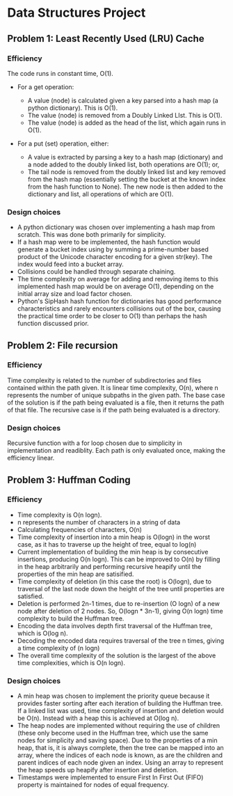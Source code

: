 # Data Structures Project

## Problem 1: Least Recently Used (LRU) Cache

### Efficiency

The code runs in constant time, O(1).

- For a get operation:

  - A value (node) is calculated given a key parsed into a hash map (a python dictionary). This is O(1).
  - The value (node) is removed from a Doubly Linked LIst. This is O(1).
  - The value (node) is added as the head of the list, which again runs in O(1).

- For a put (set) operation, either:
  - A value is extracted by parsing a key to a hash map (dictionary) and a node added to the doubly linked list, both operations are O(1); or,
  - The tail node is removed from the doubly linked list and key removed from the hash map (essentially setting the bucket at the known index from the hash function to None). The new node is then added to the dictionary and list, all operations of which are O(1).

### Design choices

- A python dictionary was chosen over implementing a hash map from scratch. This was done both primarily for simplicity.
- If a hash map were to be implemented, the hash function would generate a bucket index using by summing a prime-number based product of the Unicode character encoding for a given str(key). The index would feed into a bucket array.
- Collisions could be handled through separate chaining.
- The time complexity on average for adding and removing items to this implemented hash map would be on average O(1), depending on the initial array size and load factor chosen.
- Python's SipHash hash function for dictionaries has good performance characteristics and rarely encounters collisions out of the box, causing the practical time order to be closer to O(1) than perhaps the hash function discussed prior.

## Problem 2: File recursion

### Efficiency

Time complexity is related to the number of subdirectories and files contained within the path given.
It is linear time complexity, O(n), where n represents the number of unique subpaths in the given path.
The base case of the solution is if the path being evaluated is a file, then it returns the path of that file.
The recursive case is if the path being evaluated is a directory.

### Design choices

Recursive function with a for loop chosen due to simplicity in implementation and readiblity.
Each path is only evaluated once, making the efficiency linear.

## Problem 3: Huffman Coding

### Efficiency

- Time complexity is O(n logn).
- n represents the number of characters in a string of data
- Calculating frequencies of characters, O(n)
- Time complexity of insertion into a min heap is O(logn) in the worst case, as it has to traverse up the height of tree, equal to log(n)
- Current implementation of building the min heap is by consecutive insertions, producing O(n logn). This can be improved to O(n) by filling in the heap arbitrarily and performing recursive heapify until the properties of the min heap are satisified.
- Time complexity of deletion (in this case the root) is O(logn), due to traversal of the last node down the height of the tree until properties are satisfied.
- Deletion is performed 2n-1 times, due to re-insertion (O logn) of a new node after deletion of 2 nodes. So, O(logn \* 3n-1), giving O(n logn) time complexity to build the Huffman tree.
- Encoding the data involves depth first traversal of the Huffman tree, which is O(log n).
- Decoding the encoded data requires traversal of the tree n times, giving a time complexity of (n logn)
- The overall time complexity of the solution is the largest of the above time complexities, which is O(n logn).

### Design choices

- A min heap was chosen to implement the priority queue because it provides faster sorting after each iteration of building the Huffman tree. If a linked list was used, time complexity of insertion and deletion would be O(n). Instead with a heap this is achieved at O(log n).
- The heap nodes are implemented without requiring the use of children (these only become used in the Huffman tree, which use the same nodes for simplicity and saving space). Due to the properties of a min heap, that is, it is always complete, then the tree can be mapped into an array, where the indices of each node is known, as are the children and parent indices of each node given an index. Using an array to represent the heap speeds up heapify after insertion and deletion.
- Timestamps were implemented to ensure First In First Out (FIFO) property is maintained for nodes of equal frequency.
